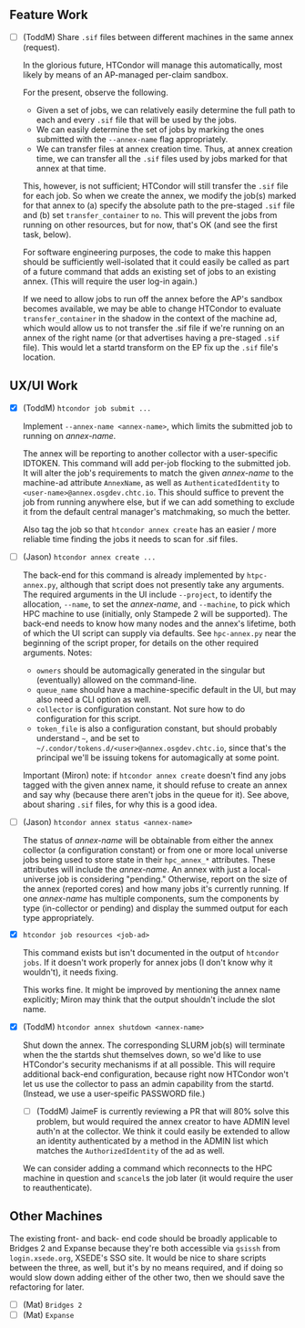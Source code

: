 Feature Work
------------

- [ ] (ToddM) Share `.sif` files between different machines in the same annex
  (request).
  
  In the glorious future, HTCondor will manage this automatically,
  most likely by means of an AP-managed per-claim sandbox.
  
  For the present, observe the following.
  - Given a set of jobs, we can relatively easily determine the full
    path to each and every `.sif` file that will be used by the jobs.
  - We can easily determine the set of jobs by marking the ones submitted
    with the `--annex-name` flag appropriately.
  - We can transfer files at annex creation time.
  Thus, at annex creation time, we can transfer all the `.sif` files used
  by jobs marked for that annex at that time.
  
  This, however, is not sufficient; HTCondor will still transfer the `.sif`
  file for each job.  So when we create the annex, we modify the job(s)
  marked for that annex to (a) specify the absolute path to the pre-staged
  `.sif` file and (b) set `transfer_container` to `no`.  This will prevent
  the jobs from running on other resources, but for now, that's OK (and
  see the first task, below).
  
  For software engineering purposes, the code to make this happen should
  be sufficiently well-isolated that it could easily be called as part
  of a future command that adds an existing set of jobs to an existing
  annex.  (This will require the user log-in again.)
  
  If we need to allow jobs to run off the annex before the AP's sandbox
  becomes available, we may be able to change HTCondor to evaluate
  `transfer_container` in the shadow in the context of the machine ad,
  which would allow us to not transfer the .sif file if we're running
  on an annex of the right name (or that advertises having a pre-staged
  `.sif` file).  This would let a startd transform on the EP fix up the
  `.sif` file's location.

UX/UI Work
----------

- [x] (ToddM) `htcondor job submit ...`

  Implement `--annex-name <annex-name>`, which limits the submitted job to
  running on _annex-name_.

  The annex will be reporting to another collector with a user-specific IDTOKEN.
  This command will add per-job flocking to the submitted job.  It will alter
  the job's requirements to match the given _annex-name_ to the machine-ad
  attribute `AnnexName`, as well as `AuthenticatedIdentity` to
  `<user-name>@annex.osgdev.chtc.io`.  This should suffice to prevent the job
  from running anywhere else, but if we can add something to exclude it from the
  default central manager's matchmaking, so much the better.
  
  Also tag the job so that `htcondor annex create` has an easier / more
  reliable time finding the jobs it needs to scan for .sif files.

- [ ] (Jason) `htcondor annex create ...`

  The back-end for this command is already implemented by `htpc-annex.py`,
  although that script does not presently take any arguments.
  The required arguments in the UI include `--project`, to identify the
  allocation, `--name`, to set the _annex-name_, and `--machine`, to pick
  which HPC machine to use (initially, only Stampede 2 will be supported).
  The back-end needs to know how many nodes and the annex's lifetime,
  both of which the UI script can supply via defaults.  See `hpc-annex.py`
  near the beginning of the script proper, for details on the other
  required arguments.  Notes:

  - `owners` should be automagically generated in the singular but
    (eventually) allowed on the command-line.
  - `queue_name` should have a machine-specific default in the UI,
    but may also need a CLI option as well.
  - `collector` is configuration constant.  Not sure how to do
    configuration for this script.
  - `token_file` is also a configuration constant, but should
    probably understand `~`, and be set to `~/.condor/tokens.d/<user>@annex.osgdev.chtc.io`,
    since that's the principal we'll be issuing tokens for
    automagically at some point.
  
  Important (Miron) note: if `htcondor annex create` doesn't find any jobs
  tagged with the given annex name, it should refuse to create an annex
  and say why (because there aren't jobs in the queue for it).  See above,
  about sharing `.sif` files, for why this is a good idea.

- [ ] (Jason) `htcondor annex status <annex-name>`

  The status of _annex-name_ will be obtainable from either the annex
  collector (a configuration constant) or from one or more local
  universe jobs being used to store state in their `hpc_annex_*`
  attributes.  These attributes will include the _annex-name_.  An
  annex with just a local-universe job is considering "pending."
  Otherwise, report on the size of the annex (reported cores) and
  how many jobs it's currently running.  If one _annex-name_ has
  multiple components, sum the components by type (in-collector
  or pending) and display the summed output for each type
  appropriately.

- [x] `htcondor job resources <job-ad>`

  This command exists but isn't documented in the output of
  `htcondor jobs`.  If it doesn't work properly for annex
  jobs (I don't know why it wouldn't), it needs fixing.
  
  This works fine.  It might be improved by mentioning the
  annex name explicitly; Miron may think that the output
  shouldn't include the slot name.

- [x] (ToddM) `htcondor annex shutdown <annex-name>`

  Shut down the annex.  The corresponding SLURM job(s) will terminate
  when the the startds shut themselves down, so we'd like to use
  HTCondor's security mechanisms if at all possible.  This will
  require additional back-end configuration, because right now HTCondor
  won't let us use the collector to pass an admin capability from
  the startd.  (Instead, we use a user-speific PASSWORD file.)
  
  - [ ] (ToddM) JaimeF is currently reviewing a PR that will 80% solve
    this problem, but would required the annex creator to have ADMIN
    level auth'n at the collector.  We think it could easily be extended
    to allow an identity authenticated by a method in the ADMIN list which
    matches the `AuthorizedIdentity` of the ad as well.

  We can consider adding a command which reconnects to the HPC machine
  in question and `scancel`s the job later (it would require the user
  to reauthenticate).

Other Machines
--------------

The existing front- and back- end code should be broadly applicable to
Bridges 2 and Expanse because they're both accessible via `gsissh` from
`login.xsede.org`, XSEDE's SSO site.  It would be nice to share scripts
between the three, as well, but it's by no means required, and if doing
so would slow down adding either of the other two, then we should save
the refactoring for later.

- [ ] (Mat) `Bridges 2`
- [ ] (Mat) `Expanse`
